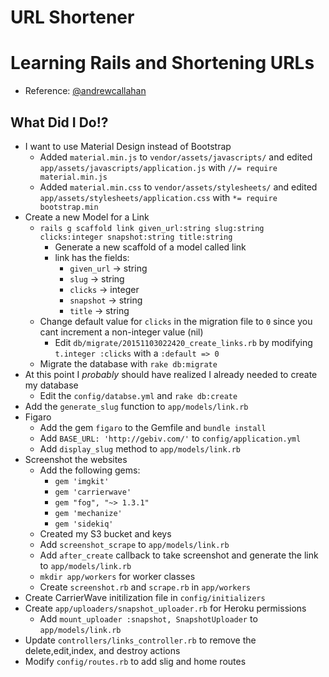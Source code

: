 URL Shortener
==========================================
# Learning Rails and Shortening URLs
* Reference: [@andrewcallahan](http://andrewcallahan.github.io/blog/2014/02/26/make-your-own-url-shortener-with-rails-4-and-heroku/)

## What Did I Do!?
* I want to use Material Design instead of Bootstrap
	* Added `material.min.js` to `vendor/assets/javascripts/` and edited `app/assets/javascripts/application.js` with `//= require  material.min.js`
	* Added `material.min.css` to `vendor/assets/stylesheets/` and 
	edited `app/assets/stylesheets/application.css` with `*= require bootstrap.min`
* Create a new Model for a Link
	* `rails g scaffold link given_url:string slug:string clicks:integer snapshot:string title:string`
		* Generate a new scaffold of a model called link
		* link has the fields:
			* `given_url` -> string
			* `slug` -> string
			* `clicks` -> integer
			* `snapshot` -> string
			* `title` -> string
	* Change default value for `clicks` in the migration file to `0` since you cant increment a non-integer value (nil)
		* Edit `db/migrate/20151103022420_create_links.rb` by modifying `t.integer :clicks` with a  `:default => 0`
	* Migrate the database with `rake db:migrate`
* At this point I *probably* should have realized I already needed to create my database
	* Edit the `config/databse.yml` and `rake db:create`
* Add the `generate_slug` function to `app/models/link.rb` 
* Figaro
	* Add the gem `figaro` to the Gemfile and `bundle install`
	* Add `BASE_URL: 'http://gebiv.com/'` to `config/application.yml`
	* Add `display_slug` method to `app/models/link.rb`
* Screenshot the websites
	* Add the following gems:
		* `gem 'imgkit'`
		* `gem 'carrierwave'`
		* `gem "fog", "~> 1.3.1"`
		* `gem 'mechanize'`
		* `gem 'sidekiq'`
	* Created my S3 bucket and keys
	* Add `screenshot_scrape` to `app/models/link.rb`
	* Add `after_create` callback to take screenshot and generate the link to `app/models/link.rb`
	* `mkdir app/workers` for worker classes
	* Create `screenshot.rb` and `scrape.rb` in `app/workers`
* Create CarrierWave initilization file	in `config/initializers`
* Create `app/uploaders/snapshot_uploader.rb` for Heroku permissions
	* 	Add `mount_uploader :snapshot, SnapshotUploader` to `app/models/link.rb`
* Update `controllers/links_controller.rb` to remove the delete,edit,index, and destroy actions
* Modify `config/routes.rb` to add slig and home routes




